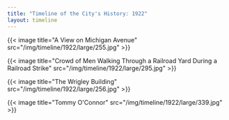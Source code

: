 ```yaml
---
title: "Timeline of the City's History: 1922"
layout: timeline
---
```


{{< image title="A View on Michigan Avenue" src="/img/timeline/1922/large/255.jpg" >}}

{{< image title="Crowd of Men Walking Through a Railroad Yard During a Railroad Strike" src="/img/timeline/1922/large/295.jpg" >}}

{{< image title="The Wrigley Building" src="/img/timeline/1922/large/256.jpg" >}}

{{< image title="Tommy O'Connor" src="/img/timeline/1922/large/339.jpg" >}}
